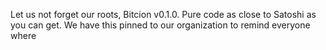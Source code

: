 Let us not forget our roots, Bitcion v0.1.0. Pure code as close to Satoshi as you can get.
We have this pinned to our organization to remind everyone where 